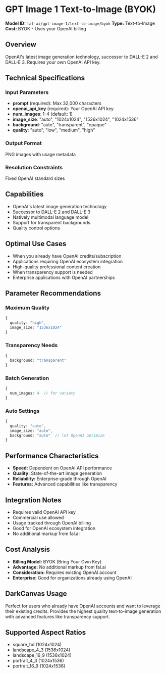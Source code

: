# GPT Image 1 Text-to-Image (BYOK)

**Model ID:** `fal-ai/gpt-image-1/text-to-image/byok`
**Type:** Text-to-Image
**Cost:** BYOK - Uses your OpenAI billing

## Overview

OpenAI's latest image generation technology, successor to DALL-E 2 and DALL-E 3. Requires your own OpenAI API key.

## Technical Specifications

### Input Parameters
- **prompt** (required): Max 32,000 characters
- **openai_api_key** (required): Your OpenAI API key
- **num_images**: 1-4 (default: 1)
- **image_size**: "auto", "1024x1024", "1536x1024", "1024x1536"
- **background**: "auto", "transparent", "opaque"
- **quality**: "auto", "low", "medium", "high"

### Output Format
PNG images with usage metadata

### Resolution Constraints
Fixed OpenAI standard sizes

## Capabilities

- OpenAI's latest image generation technology
- Successor to DALL-E 2 and DALL-E 3
- Natively multimodal language model
- Support for transparent backgrounds
- Quality control options

## Optimal Use Cases

- When you already have OpenAI credits/subscription
- Applications requiring OpenAI ecosystem integration
- High-quality professional content creation
- When transparency support is needed
- Enterprise applications with OpenAI partnerships

## Parameter Recommendations

### Maximum Quality
```typescript
{
  quality: "high",
  image_size: "1536x1024"
}
```

### Transparency Needs
```typescript
{
  background: "transparent"
}
```

### Batch Generation
```typescript
{
  num_images: 4  // for variety
}
```

### Auto Settings
```typescript
{
  quality: "auto",
  image_size: "auto",
  background: "auto"  // let OpenAI optimize
}
```

## Performance Characteristics

- **Speed:** Dependent on OpenAI API performance
- **Quality:** State-of-the-art image generation
- **Reliability:** Enterprise-grade through OpenAI
- **Features:** Advanced capabilities like transparency

## Integration Notes

- Requires valid OpenAI API key
- Commercial use allowed
- Usage tracked through OpenAI billing
- Good for OpenAI ecosystem integration
- No additional markup from fal.ai

## Cost Analysis

- **Billing Model:** BYOK (Bring Your Own Key)
- **Advantage:** No additional markup from fal.ai
- **Consideration:** Requires existing OpenAI account
- **Enterprise:** Good for organizations already using OpenAI

## DarkCanvas Usage

Perfect for users who already have OpenAI accounts and want to leverage their existing credits. Provides the highest quality text-to-image generation with advanced features like transparency support.

## Supported Aspect Ratios

- square_hd (1024x1024)
- landscape_4_3 (1536x1024)
- landscape_16_9 (1536x1024)
- portrait_4_3 (1024x1536)
- portrait_16_9 (1024x1536)
